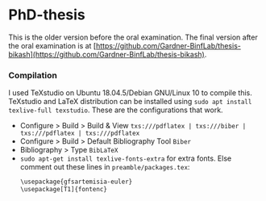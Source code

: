 # PhD-thesis
This is the older version before the oral examination. The final version after the oral examination is at [https://github.com/Gardner-BinfLab/thesis-bikash](https://github.com/Gardner-BinfLab/thesis-bikash).


### Compilation
I used TeXstudio on Ubuntu 18.04.5/Debian GNU/Linux 10 to compile this. TeXstudio and LaTeX distribution can be installed using `sudo apt install texlive-full texstudio`.
These are the configurations that work.
 - Configure > Build > Build & View
     `txs:///pdflatex | txs:///biber | txs:///pdflatex | txs:///pdflatex`
 - Configure > Build > Default Bibliography Tool
     `Biber`
 - Bibliography > Type 
     `BibLaTeX`
 - `sudo apt-get install texlive-fonts-extra` for extra fonts. Else comment out these lines in `preamble/packages.tex`:
      ```sh
      \usepackage{gfsartemisia-euler}
      \usepackage[T1]{fontenc}
      ```
